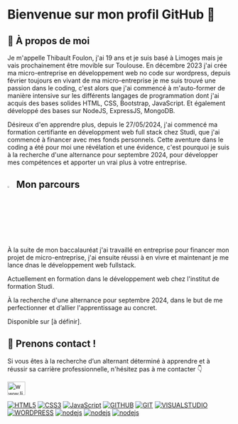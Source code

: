 <h1 align="left">Bienvenue sur mon profil GitHub 👋</h1>
<h2 align="left">📖 À propos de moi</h2>
<p>Je m'appelle Thibault Foulon, j'ai 19 ans et je suis basé à Limoges mais je vais prochainement être movible sur Toulouse. En décembre 2023 j'ai crée ma micro-entreprise en développement web no code sur wordpress, depuis février toujours en vivant de ma micro-entreprise je me suis trouvé une passion dans le coding, c'est alors que j'ai commencé à m'auto-former de manière intensive sur les différents langages de programmation dont j'ai acquis des bases solides HTML, CSS, Bootstrap, JavaScript. Et également développé des bases sur NodeJS, ExpressJS, MongoDB.</p>
<p>Désireux d'en apprendre plus, depuis le 27/05/2024, j'ai commencé ma formation certifiante en développment web full stack chez Studi, que j'ai commencé à financer avec mes fonds personnels. Cette aventure dans le coding a été pour moi une révélation et une évidence, c'est pourquoi je suis à la recherche d'une alternance pour septembre 2024, pour développer mes compétences et apporter un vrai plus à votre entreprise.</p>
<h2 align="left"><img src="https://camo.githubusercontent.com/f4f3ccc6439df39a3be5cba4a09c87e1d683b3296998daea2e952fa5e488bb0d/68747470733a2f2f696d616765732e656d6f6a6974657272612e636f6d2f676f6f676c652f6e6f746f2d656d6f6a692f756e69636f64652d31352f616e696d617465642f31663436332e676966" style="height:3%; width:3%";> Mon parcours</h3>
<p>À la suite de mon baccalauréat j'ai travaillé en entreprise pour financer mon projet de micro-entreprise, j'ai ensuite réussi à en vivre et maintenant je me lance dnas le développement web fullstack.</p>
<p>Actuellement en formation dans le développement web chez l'institut de formation Studi.</p>
<p>À la recherche d'une alternance pour septembre 2024, dans le but de me perfectionner et d’allier l'apprentissage au concret.</p>
<p>Disponible sur [à définir].</p>
<h2 align="left">🤝 Prenons contact !</h2>
<p>Si vous êtes à la recherche d’un alternant déterminé à apprendre et à réussir sa carrière professionnelle, n'hésitez pas à me contacter 👇​</p>
<p align="left">
<a href="https://linkedin.com/in/www.linkedin.com/in/thibault-foulon" target="blank"><img align="center" src="https://raw.githubusercontent.com/rahuldkjain/github-profile-readme-generator/master/src/images/icons/Social/linked-in-alt.svg" alt="www.linkedin.com/in/thibault-foulon" height="30" width="40" /></a>
</p>

<a target="_blank" rel="noopener noreferrer nofollow" href="https://camo.githubusercontent.com/92d8fcf0ca62ac0828e2c612f0437359f73e1e2fdb5686f58d114cb206b93c35/68747470733a2f2f696d672e736869656c64732e696f2f62616467652f48544d4c352d4578706572743f7374796c653d666f722d7468652d6261646765266c6f676f3d48544d4c35266c6f676f436f6c6f723d776869746526636f6c6f723d253233663136623331"><img src="https://camo.githubusercontent.com/92d8fcf0ca62ac0828e2c612f0437359f73e1e2fdb5686f58d114cb206b93c35/68747470733a2f2f696d672e736869656c64732e696f2f62616467652f48544d4c352d4578706572743f7374796c653d666f722d7468652d6261646765266c6f676f3d48544d4c35266c6f676f436f6c6f723d776869746526636f6c6f723d253233663136623331" alt="HTML5" data-canonical-src="https://img.shields.io/badge/HTML5-Expert?style=for-the-badge&amp;logo=HTML5&amp;logoColor=white&amp;color=%23f16b31" style="max-width: 100%; filter: invert(0);"></a>
<a target="_blank" rel="noopener noreferrer nofollow" href="https://camo.githubusercontent.com/ab74eb381e3abb898784eb9c8a2a89ea22eccbcbb8003068c3c3a610c925b236/68747470733a2f2f696d672e736869656c64732e696f2f62616467652f435353332d4578706572743f7374796c653d666f722d7468652d6261646765266c6f676f3d43535333266c6f676f436f6c6f723d776869746526636f6c6f723d253233326661636530"><img src="https://camo.githubusercontent.com/ab74eb381e3abb898784eb9c8a2a89ea22eccbcbb8003068c3c3a610c925b236/68747470733a2f2f696d672e736869656c64732e696f2f62616467652f435353332d4578706572743f7374796c653d666f722d7468652d6261646765266c6f676f3d43535333266c6f676f436f6c6f723d776869746526636f6c6f723d253233326661636530" alt="CSS3" data-canonical-src="https://img.shields.io/badge/CSS3-Expert?style=for-the-badge&amp;logo=CSS3&amp;logoColor=white&amp;color=%232face0" style="max-width: 100%; filter: invert(0);"></a>
<a target="_blank" rel="noopener noreferrer nofollow" href="https://camo.githubusercontent.com/75ca8514d9f7e32805c4047336d3f675b452b67989da766d7adef00e5b03b143/68747470733a2f2f696d672e736869656c64732e696f2f62616467652f4a6176615363726970742d4578706572743f7374796c653d666f722d7468652d6261646765266c6f676f3d4a617661536372697074266c6f676f436f6c6f723d626c61636b26636f6c6f723d253233663765303235"><img src="https://camo.githubusercontent.com/75ca8514d9f7e32805c4047336d3f675b452b67989da766d7adef00e5b03b143/68747470733a2f2f696d672e736869656c64732e696f2f62616467652f4a6176615363726970742d4578706572743f7374796c653d666f722d7468652d6261646765266c6f676f3d4a617661536372697074266c6f676f436f6c6f723d626c61636b26636f6c6f723d253233663765303235" alt="JavaScript" data-canonical-src="https://img.shields.io/badge/JavaScript-Expert?style=for-the-badge&amp;logo=JavaScript&amp;logoColor=black&amp;color=%23f7e025" style="max-width: 100%; filter: invert(0);"></a>
<a target="_blank" rel="noopener noreferrer nofollow" href="https://camo.githubusercontent.com/fa61a2430784317bed2cbadc57be8e7245f202801095fee1f387602866aa9ab4/68747470733a2f2f696d672e736869656c64732e696f2f62616467652f6769746875622d4578706572743f7374796c653d666f722d7468652d6261646765266c6f676f3d676974687562266c6f676f436f6c6f723d776869746526636f6c6f723d253233326233303336"><img src="https://camo.githubusercontent.com/fa61a2430784317bed2cbadc57be8e7245f202801095fee1f387602866aa9ab4/68747470733a2f2f696d672e736869656c64732e696f2f62616467652f6769746875622d4578706572743f7374796c653d666f722d7468652d6261646765266c6f676f3d676974687562266c6f676f436f6c6f723d776869746526636f6c6f723d253233326233303336" alt="GITHUB" data-canonical-src="https://img.shields.io/badge/github-Expert?style=for-the-badge&amp;logo=github&amp;logoColor=white&amp;color=%232b3036" style="max-width: 100%; filter: invert(0);"></a>
<a target="_blank" rel="noopener noreferrer nofollow" href="https://camo.githubusercontent.com/7240fd7cf9d009da4443a2bafe9ed847165f4a410c6439b14f5658caedde90f7/68747470733a2f2f696d672e736869656c64732e696f2f62616467652f6769742d4578706572743f7374796c653d666f722d7468652d6261646765266c6f676f3d676974266c6f676f436f6c6f723d776869746526636f6c6f723d253233663135363339"><img src="https://camo.githubusercontent.com/7240fd7cf9d009da4443a2bafe9ed847165f4a410c6439b14f5658caedde90f7/68747470733a2f2f696d672e736869656c64732e696f2f62616467652f6769742d4578706572743f7374796c653d666f722d7468652d6261646765266c6f676f3d676974266c6f676f436f6c6f723d776869746526636f6c6f723d253233663135363339" alt="GIT" data-canonical-src="https://img.shields.io/badge/git-Expert?style=for-the-badge&amp;logo=git&amp;logoColor=white&amp;color=%23f15639" style="max-width: 100%; filter: invert(0);"></a>
<a target="_blank" rel="noopener noreferrer nofollow" href="https://camo.githubusercontent.com/3a929ebd683bd52aa00bd18954ef3d9f7f8633fae4569fa89a77927506f0f92e/68747470733a2f2f696d672e736869656c64732e696f2f62616467652f56697375616c25323053747564696f2d4578706572743f7374796c653d666f722d7468652d6261646765266c6f676f3d56697375616c25323053747564696f266c6f676f436f6c6f723d776869746526636f6c6f723d253233303938396432"><img src="https://camo.githubusercontent.com/3a929ebd683bd52aa00bd18954ef3d9f7f8633fae4569fa89a77927506f0f92e/68747470733a2f2f696d672e736869656c64732e696f2f62616467652f56697375616c25323053747564696f2d4578706572743f7374796c653d666f722d7468652d6261646765266c6f676f3d56697375616c25323053747564696f266c6f676f436f6c6f723d776869746526636f6c6f723d253233303938396432" alt="VISUALSTUDIO" data-canonical-src="https://img.shields.io/badge/Visual%20Studio-Expert?style=for-the-badge&amp;logo=Visual%20Studio&amp;logoColor=white&amp;color=%230989d2" style="max-width: 100%; filter: invert(0);"></a>
<a target="_blank" rel="noopener noreferrer nofollow" href="https://camo.githubusercontent.com/e30b56dfee70f3c33e899c709b5cc314dac08a31234b28794ec9164db13bdd6c/68747470733a2f2f696d672e736869656c64732e696f2f62616467652f776f726470726573732d4578706572743f7374796c653d666f722d7468652d6261646765266c6f676f3d776f72647072657373266c6f676f436f6c6f723d776869746526636f6c6f723d626c61636b"><img src="https://camo.githubusercontent.com/e30b56dfee70f3c33e899c709b5cc314dac08a31234b28794ec9164db13bdd6c/68747470733a2f2f696d672e736869656c64732e696f2f62616467652f776f726470726573732d4578706572743f7374796c653d666f722d7468652d6261646765266c6f676f3d776f72647072657373266c6f676f436f6c6f723d776869746526636f6c6f723d626c61636b" alt="WORDPRESS" data-canonical-src="https://img.shields.io/badge/wordpress-Expert?style=for-the-badge&amp;logo=wordpress&amp;logoColor=white&amp;color=black" style="max-width: 100%; filter: invert(0);"></a>
<a target="_blank" rel="noopener noreferrer nofollow" href="https://i.ibb.co/tH5yY7N/Nouveau-projet-4.png"><img src="https://i.ibb.co/tH5yY7N/Nouveau-projet-4.png" alt="nodejs" data-canonical-src="https://i.ibb.co/tH5yY7N/Nouveau-projet-4.png" style="max-width: 100%; filter: invert(0);"></a>
<a target="_blank" rel="noopener noreferrer nofollow" href="https://i.ibb.co/Pt5q58G/Nouveau-projet-5.png"><img src="https://i.ibb.co/Pt5q58G/Nouveau-projet-5.png" alt="nodejs" data-canonical-src="https://i.ibb.co/Pt5q58G/Nouveau-projet-5.png" style="max-width: 100%; filter: invert(0);"></a>
<a target="_blank" rel="noopener noreferrer nofollow" href="https://i.ibb.co/fH0vqMV/Nouveau-projet-6.png"><img src="https://i.ibb.co/fH0vqMV/Nouveau-projet-6.png" alt="nodejs" data-canonical-src="https://i.ibb.co/fH0vqMV/Nouveau-projet-6.png" style="max-width: 100%; filter: invert(0);"></a>
